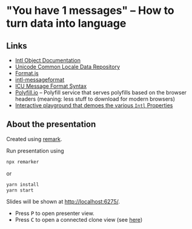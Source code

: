 # "You have 1 messages" – How to turn data into language
## Links

- [Intl Object Documentation](https://developer.mozilla.org/en-US/docs/Web/JavaScript/Reference/Global_Objects/Intl)
- [Unicode Common Locale Data Repository](http://cldr.unicode.org)
- [Format.js](https://formatjs.io)
- [intl-messageformat](https://github.com/formatjs/formatjs/tree/master/packages/intl-messageformat)
- [ICU Message Format Syntax](http://userguide.icu-project.org/formatparse/messages)
- [Polyfill.io](https://polyfill.io/v3/) – Polyfill service that serves polyfills based on the browser headers (meaning: less stuff to download for modern browsers)
- [Interactive playground that demoes the various `Intl` Properties](https://observablehq.com/@xeophin/turning-data-into-language)

## About the presentation

Created using [remark](https://remarkjs.com/).

Run presentation using

```bash
npx remarker
```

or

```bash
yarn install
yarn start
```

Slides will be shown at <http://localhost:6275/>.

- Press <kbd>P</kbd> to open presenter view.
- Press <kbd>C</kbd> to open a connected clone view (see [here](https://github.com/gnab/remark/wiki/Presentation-mode))
